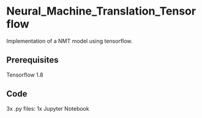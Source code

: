 # Neural_Machine_Translation_Tensorflow
Implementation of a NMT model using tensorflow.

## Prerequisites
Tensorflow 1.8

## Code
3x .py files:
1x Jupyter Notebook





